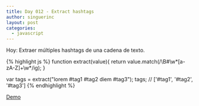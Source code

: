 ```yaml
---
title: Day 012 - Extract hashtags
author: singuerinc
layout: post
categories:
  - javascript
---
```

Hoy: Extraer m&uacute;ltiples hashtags de una cadena de texto.

{% highlight js %}
function extract(value){
    return value.match(/\B#\w*[a-zA-Z]+\w*/ig);
}

var tags = extract("lorem #tag1 #tag2 diem #tag3");
tags; // ['#tag1', '#tag2', '#tag3']
{% endhighlight %}

<a href="/code/day-012/index.html" target="_blank">Demo</a>